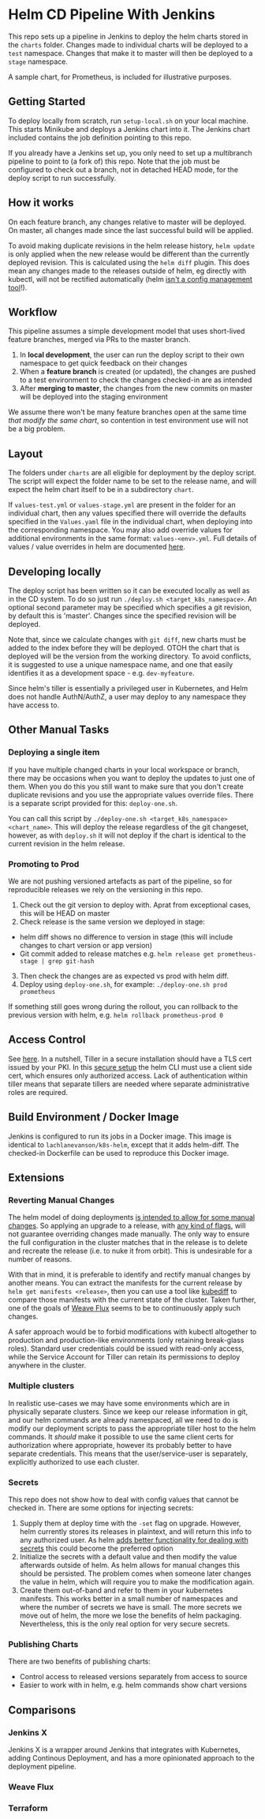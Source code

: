 
# Helm CD Pipeline With Jenkins

This repo sets up a pipeline in Jenkins to deploy the helm charts stored in the `charts` folder. Changes made to individual charts will be deployed to a `test` namespace. Changes that make it to master will then be deployed to a `stage` namespace.  

A sample chart, for Prometheus, is included for illustrative purposes.

## Getting Started

To deploy locally from scratch, run `setup-local.sh` on your local machine. This starts Minikube and deploys a Jenkins chart into it. The Jenkins chart included contains the job definition pointing to this repo. 

If you already have a Jenkins set up, you only need to set up a multibranch pipeline to point to (a fork of) this repo. Note that the job must be configured to check out a branch, not in detached HEAD mode, for the deploy script to run successfully. 

## How it works

On each feature branch, any changes relative to master will be deployed. On master, all changes made since the last successful build will be applied. 

To avoid making duplicate revisions in the helm release history, `helm update` is only applied when the new release would be different than the currently deployed revision. This is calculated using the `helm diff` plugin. This does mean any changes made to the releases outside of helm, eg directly with kubectl, will not be rectified automatically (helm [isn't a config management tool](https://github.com/kubernetes-helm/community/blob/master/helm-v3/009-package_manager.md)!). 

## Workflow

This pipeline assumes a simple development model that uses short-lived feature branches, merged via PRs to the master branch.

1. In **local development**, the user can run the deploy script to their own namespace to get quick feedback on their changes
2. When a **feature branch** is created (or updated), the changes are pushed to a test environment to check the changes checked-in are as intended
3. After **merging to master**, the changes from the new commits on master will be deployed into the staging environment 

We assume there won't be many feature branches open at the same time *that modify the same chart*, so contention in test environment use will not be a big problem. 

## Layout

The folders under `charts` are all eligible for deployment by the deploy script. The script will expect the folder name to be set to the release name, and will expect the helm chart itself to be in a subdirectory `chart`.

If `values-test.yml` or `values-stage.yml` are present in the folder for an individual chart, then any values specified there will override the defaults specified in the `Values.yaml` file in the individual chart, when deploying into the corresponding namespace. You may also add override values for additional environments in the same format: `values-<env>.yml`. Full details of values / value overrides in helm are documented [here](https://github.com/kubernetes/helm/blob/master/docs/chart_template_guide/values_files.md).

## Developing locally

The deploy script has been written so it can be executed locally as well as in the CD system. To do so just run `./deploy.sh <target_k8s_namespace>`. An optional second parameter may be specified which specifies a git revision, by default this is 'master'. Changes since the specified revision will be deployed. 

Note that, since we calculate changes with `git diff`, new charts must be added to the index before they will be deployed. OTOH the chart that is deployed will be the version from the working directory. To avoid conflicts, it is suggested to use a unique namespace name, and one that easily identifies it as a development space - e.g. `dev-myfeature`.

Since helm's tiller is essentially a privileged user in Kubernetes, and Helm does not handle AuthN/AuthZ, a user may deploy to any namespace they have access to. 

## Other Manual Tasks

### Deploying a single item

If you have multiple changed charts in your local workspace or branch, there may be occasions when you want to deploy the updates to just one of them. When you do this you still want to make sure that you don't create duplicate revisions and you use the appropriate values override files. There is a separate script provided for this: `deploy-one.sh`.

You can call this script by `./deploy-one.sh <target_k8s_namespace> <chart_name>`. This will deploy the release regardless of the git changeset, however, as with `deploy.sh` it will not deploy if the chart is identical to the current revision in the helm release.

### Promoting to Prod

We are not pushing versioned artefacts as part of the pipeline, so for reproducible releases we rely on the versioning in this repo. 

1. Check out the git version to deploy with. Aprat from exceptional cases, this will be HEAD on master
2. Check release is the same version we deployed in stage:
 - helm diff shows no difference to version in stage (this will include changes to chart version or app version)
 - Git commit added to release matches e.g. `helm release get prometheus-stage | grep git-hash` 
3. Then check the changes are as expected vs prod with helm diff. 
4. Deploy using `deploy-one.sh`, for example: `./deploy-one.sh prod prometheus`

If something still goes wrong during the rollout, you can rollback to the previous version with helm, e.g. `helm rollback prometheus-prod 0`

## Access Control

See [here](https://github.com/kubernetes/helm/blob/master/docs/securing_installation.md#best-practices-for-securing-helm-and-tiller). In a nutshell, Tiller in a secure installation should have a TLS cert issued by your PKI. In this [secure setup](https://github.com/kubernetes/helm/blob/master/docs/tiller_ssl.md) the helm CLI must use a client side cert, which ensures only authorized access. Lack of authentication within tiller means that separate tillers are needed where separate administrative roles are required.

## Build Environment / Docker Image

Jenkins is configured to run its jobs in a Docker image. This image is identical to `lachlanevanson/k8s-helm`, except that it adds helm-diff. The checked-in Dockerfile can be used to reproduce this Docker image.

## Extensions

### Reverting Manual Changes

The helm model of doing deployments [is intended to allow for some manual changes](https://github.com/kubernetes/helm/issues/2070). So applying an upgrade to a release, with [any kind of flags](https://github.com/kubernetes/helm/issues/3798), will not guarantee overriding changes made manually. The only way to ensure the full configuration in the cluster matches that in the release is to delete and recreate the release (i.e. to nuke it from orbit). This is undesirable for a number of reasons.

With that in mind, it is preferable to identify and rectify manual changes by another means. You can extract the manifests for the current release by `helm get manifests <release>`, then you can use a tool like [kubediff](https://github.com/weaveworks/kubediff) to compare those manifests with the current state of the cluster. Taken further, one of the goals of [Weave Flux](https://github.com/weaveworks/flux) seems to be to continuously apply such changes. 

A safer approach would be to forbid modifications with kubectl altogether to production and production-like environments (only retaining break-glass roles). Standard user credentials could be issued with read-only access, while the Service Account for Tiller can retain its permissions to deploy anywhere in the cluster. 

### Multiple clusters

In realistic use-cases we may have some environments which are in physically separate  clusters. Since we keep our release information in git, and our helm commands are already namespaced, all we need to do is modify our deployment scripts to pass the appropriate tiller host to the helm commands. It *should* make it possible to use the same client certs for authorization where appropriate, however its probably better to have separate credentials. This means that the user/service-user is separately, explicitly authorized to use each cluster.  

### Secrets

This repo does not show how to deal with config values that cannot be checked in. There are some options for injecting secrets:

1. Supply them at deploy time with the `-set` flag on upgrade. However, helm currently stores its releases in plaintext, and will return this info to any authorized user. As helm [adds better functionality for dealing with secrets](https://github.com/kubernetes/helm/issues/2196) this could become the preferred option
2. Initialize the secrets with a default value and then modify the value afterwards outside of helm. As helm allows for manual changes this should be persisted. The problem comes when someone later changes the value in helm, which will require you to make the modification again. 
3. Create them out-of-band and refer to them in your kubernetes manifests. This works better in a small number of namespaces and where the number of secrets we have is small. The more secrets we move out of helm, the more we lose the benefits of helm packaging. Nevertheless, this is the only real option for very secure secrets. 

### Publishing Charts

There are two benefits of publishing charts:
 - Control access to released versions separately from access to source
 - Easier to work with in helm, e.g. helm commands show chart versions  

## Comparisons

### Jenkins X

Jenkins X is a wrapper around Jenkins that integrates with Kubernetes, adding Continous Deployment, and has a more opinionated approach to the deployment pipeline.

### Weave Flux

### Terraform
